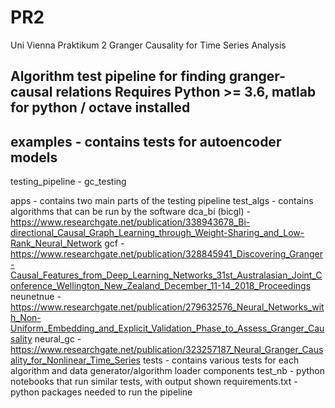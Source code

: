 # PR2
Uni Vienna Praktikum 2
Granger Causality for Time Series Analysis

Algorithm test pipeline for finding granger-causal relations
Requires Python >= 3.6, matlab for python / octave installed
---------------------------------------------------------------------------------------------------------------
examples - contains tests for autoencoder models
---------------------------------------------------------------------------------------------------------------
testing_pipeline - gc_testing

apps - contains two main parts of the testing pipeline
test_algs - contains algorithms that can be run by the software
	dca_bi (bicgl) - https://www.researchgate.net/publication/338943678_Bi-directional_Causal_Graph_Learning_through_Weight-Sharing_and_Low-Rank_Neural_Network
	gcf - https://www.researchgate.net/publication/328845941_Discovering_Granger-Causal_Features_from_Deep_Learning_Networks_31st_Australasian_Joint_Conference_Wellington_New_Zealand_December_11-14_2018_Proceedings
	neunetnue - https://www.researchgate.net/publication/279632576_Neural_Networks_with_Non-Uniform_Embedding_and_Explicit_Validation_Phase_to_Assess_Granger_Causality
	neural_gc - https://www.researchgate.net/publication/323257187_Neural_Granger_Causality_for_Nonlinear_Time_Series
tests - contains various tests for each algorithm and data generator/algorithm loader components
test_nb - python notebooks that run similar tests, with output shown
requirements.txt - python packages needed to run the pipeline


